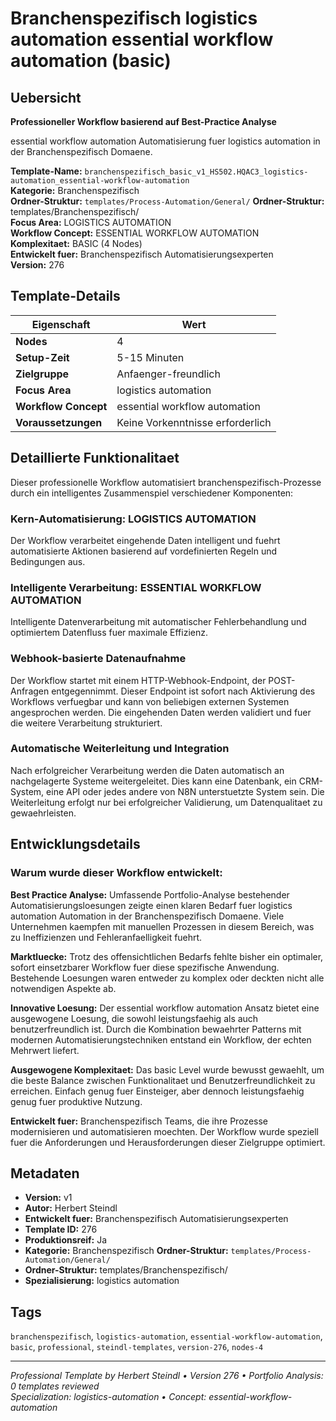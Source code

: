 # Branchenspezifisch logistics automation essential workflow automation (basic)

## Uebersicht

**Professioneller Workflow basierend auf Best-Practice Analyse**

essential workflow automation Automatisierung fuer logistics automation in der Branchenspezifisch Domaene.

**Template-Name:** `branchenspezifisch_basic_v1_HS502.HQAC3_logistics-automation_essential-workflow-automation`  
**Kategorie:** Branchenspezifisch  
**Ordner-Struktur:** `templates/Process-Automation/General/`
**Ordner-Struktur:** templates/Branchenspezifisch/  
**Focus Area:** LOGISTICS AUTOMATION  
**Workflow Concept:** ESSENTIAL WORKFLOW AUTOMATION  
**Komplexitaet:** BASIC (4 Nodes)  
**Entwickelt fuer:** Branchenspezifisch Automatisierungsexperten  
**Version:** 276

## Template-Details

| **Eigenschaft** | **Wert** |
|------------------|----------|
| **Nodes** | 4 |
| **Setup-Zeit** | 5-15 Minuten |
| **Zielgruppe** | Anfaenger-freundlich |
| **Focus Area** | logistics automation |
| **Workflow Concept** | essential workflow automation |
| **Voraussetzungen** | Keine Vorkenntnisse erforderlich |

## Detaillierte Funktionalitaet

Dieser professionelle Workflow automatisiert branchenspezifisch-Prozesse durch ein intelligentes Zusammenspiel verschiedener Komponenten:

### Kern-Automatisierung: LOGISTICS AUTOMATION
Der Workflow verarbeitet eingehende Daten intelligent und fuehrt automatisierte Aktionen basierend auf vordefinierten Regeln und Bedingungen aus.

### Intelligente Verarbeitung: ESSENTIAL WORKFLOW AUTOMATION
Intelligente Datenverarbeitung mit automatischer Fehlerbehandlung und optimiertem Datenfluss fuer maximale Effizienz.

### Webhook-basierte Datenaufnahme
Der Workflow startet mit einem HTTP-Webhook-Endpoint, der POST-Anfragen entgegennimmt. Dieser Endpoint ist sofort nach Aktivierung des Workflows verfuegbar und kann von beliebigen externen Systemen angesprochen werden. Die eingehenden Daten werden validiert und fuer die weitere Verarbeitung strukturiert.

### Automatische Weiterleitung und Integration
Nach erfolgreicher Verarbeitung werden die Daten automatisch an nachgelagerte Systeme weitergeleitet. Dies kann eine Datenbank, ein CRM-System, eine API oder jedes andere von N8N unterstuetzte System sein. Die Weiterleitung erfolgt nur bei erfolgreicher Validierung, um Datenqualitaet zu gewaehrleisten.





## Entwicklungsdetails

### Warum wurde dieser Workflow entwickelt:

**Best Practice Analyse:** Umfassende Portfolio-Analyse bestehender Automatisierungsloesungen zeigte einen klaren Bedarf fuer logistics automation Automation in der Branchenspezifisch Domaene. Viele Unternehmen kaempfen mit manuellen Prozessen in diesem Bereich, was zu Ineffizienzen und Fehleranfaelligkeit fuehrt.

**Marktluecke:** Trotz des offensichtlichen Bedarfs fehlte bisher ein optimaler, sofort einsetzbarer Workflow fuer diese spezifische Anwendung. Bestehende Loesungen waren entweder zu komplex oder deckten nicht alle notwendigen Aspekte ab.

**Innovative Loesung:** Der essential workflow automation Ansatz bietet eine ausgewogene Loesung, die sowohl leistungsfaehig als auch benutzerfreundlich ist. Durch die Kombination bewaehrter Patterns mit modernen Automatisierungstechniken entstand ein Workflow, der echten Mehrwert liefert.

**Ausgewogene Komplexitaet:** Das basic Level wurde bewusst gewaehlt, um die beste Balance zwischen Funktionalitaet und Benutzerfreundlichkeit zu erreichen. Einfach genug fuer Einsteiger, aber dennoch leistungsfaehig genug fuer produktive Nutzung.

**Entwickelt fuer:** Branchenspezifisch Teams, die ihre Prozesse modernisieren und automatisieren moechten. Der Workflow wurde speziell fuer die Anforderungen und Herausforderungen dieser Zielgruppe optimiert.

## Metadaten

- **Version:** v1
- **Autor:** Herbert Steindl
- **Entwickelt fuer:** Branchenspezifisch Automatisierungsexperten
- **Template ID:** 276
- **Produktionsreif:** Ja
- **Kategorie:** Branchenspezifisch
**Ordner-Struktur:** `templates/Process-Automation/General/`
- **Ordner-Struktur:** templates/Branchenspezifisch/
- **Spezialisierung:** logistics automation

## Tags

`branchenspezifisch`, `logistics-automation`, `essential-workflow-automation`, `basic`, `professional`, `steindl-templates`, `version-276`, `nodes-4`

---

*Professional Template by Herbert Steindl • Version 276 • Portfolio Analysis: 0 templates reviewed*  
*Specialization: logistics-automation • Concept: essential-workflow-automation*